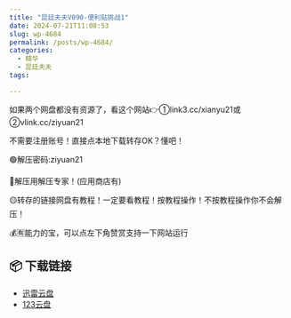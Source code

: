 ```yaml
---
title: "昆廷夫夫V090-便利贴挑战1"
date: 2024-07-21T11:08:53
slug: wp-4684
permalink: /posts/wp-4684/
categories:
  - 精华
  - 昆廷夫夫
tags:

---
```


如果两个网盘都没有资源了，看这个网站👉①link3.cc/xianyu21或②vlink.cc/ziyuan21

不需要注册账号！直接点本地下载转存OK？懂吧！

🟢解压密码:ziyuan21

🔵解压用解压专家！(应用商店有)

🟡转存的链接网盘有教程！一定要看教程！按教程操作！不按教程操作你不会解压！

💰🈶能力的宝，可以点左下角赞赏支持一下网站运行

## 📦 下载链接
- [迅雷云盘](https://blziyuan21.com/pay-download/4684?key=1b02035557&down_id=0)
- [123云盘](https://blziyuan21.com/pay-download/4684?key=1b02035557&down_id=1)

